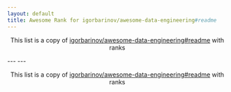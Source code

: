 ```yaml
---
layout: default
title: Awesome Rank for igorbarinov/awesome-data-engineering#readme
---
```


<p align="center">
	This list is a copy of <a href="https://github.com/igorbarinov/awesome-data-engineering#readme">igorbarinov/awesome-data-engineering#readme</a> with ranks
</p>
---
---
<p align="center">
	This list is a copy of <a href="https://github.com/igorbarinov/awesome-data-engineering#readme">igorbarinov/awesome-data-engineering#readme</a> with ranks
</p>
